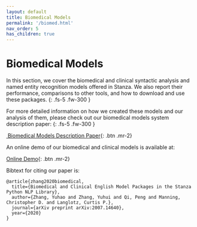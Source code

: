 ```yaml
---
layout: default
title: Biomedical Models
permalink: '/biomed.html'
nav_order: 5
has_children: true
---
```


# Biomedical Models

In this section, we cover the biomedical and clinical syntactic analysis and named entity recognition models offered in Stanza. We also report their performance, comparisons to other tools, and how to download and use these packages.
{: .fs-5 .fw-300 }

For more detailed information on how we created these models and our analysis of them, please check out our biomedical models system description paper:
{: .fs-5 .fw-300 }

[<i class="fas fa-book-open"></i> &nbsp;Biomedical Models Description Paper](https://arxiv.org/abs/2007.14640){: .btn .mr-2}

An online demo of our biomedical and clinical models is available at:

[<i class="fas fa-desktop"></i> Online Demo](http://stanza.run/bio){: .btn .mr-2}

Bibtext for citing our paper is:
```
@article{zhang2020biomedical,
  title={Biomedical and Clinical English Model Packages in the Stanza Python NLP Library},
  author={Zhang, Yuhao and Zhang, Yuhui and Qi, Peng and Manning, Christopher D. and Langlotz, Curtis P.},
  journal={arXiv preprint arXiv:2007.14640},
  year={2020}
}
```